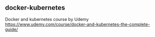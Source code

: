 ## docker-kubernetes

Docker and kubernetes course by Udemy https://www.udemy.com/course/docker-and-kubernetes-the-complete-guide/
